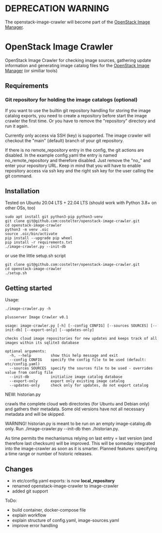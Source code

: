 # DEPRECATION WARNING

The openstack-image-crawler will become part of the [OpenStack Image Manager](https://github.com/osism/openstack-image-manager).

# OpenStack Image Crawler

OpenStack Image Crawler for checking image sources, gathering update information and generating image catalog files for the [OpenStack Image Manager](https://github.com/osism/openstack-image-manager) (or similiar tools)

## Requirements
### Git repository for holding the image catalogs (optional)

If you want to use the builtin git repository handling for storing the image catalog exports, you need to create a repository before start the image crawler the first time. Or you have to remove the "repository" directory and run it again.

Currently only access via SSH (key) is supported. The image crawler will checkout the "main" (default) branch of your git repository.

If there is no remote_repository entry in the config, the git actions are disabled. In the example config.yaml the entry is named no_remote_repository and therefore disabled. Just remove the "no_" and enter your repository URL. Keep in mind that you will have to enable repository access via ssh key and the right ssh key for the user calling the git command.

## Installation

Tested on Ubuntu 20.04 LTS + 22.04 LTS (should work with Python 3.8+ on other OSs, too)

```
sudo apt install git python3-pip python3-venv
git clone git@github.com:costelter/openstack-image-crawler.git
cd openstack-image-crawler
python3 -m venv .oic
source .oic/bin/activate
pip install --upgrade pip wheel
pip install -r requirements.txt
./image-crawler.py --init-db
```

or use the little setup.sh script

```
git clone git@github.com:costelter/openstack-image-crawler.git
cd openstack-image-crawler
./setup.sh
```

## Getting started

Usage:

```
./image-crawler.py -h

plusserver Image Crawler v0.1

usage: image-crawler.py [-h] [--config CONFIG] [--sources SOURCES] [--init-db] [--export-only] [--updates-only]

checks cloud image repositories for new updates and keeps track of all images within its sqlite3 database

optional arguments:
  -h, --help         show this help message and exit
  --config CONFIG    specify the config file to be used (default: etc/config.yaml)
  --sources SOURCES  specify the sources file to be used - overrides value from config file
  --init-db          initialize image catalog database
  --export-only      export only existing image catalog
  --updates-only     check only for updates, do not export catalog
```

NEW: historian.py

crawls the complete cloud web directories (for Ubuntu and Debian only) and gathers their metadata. Some old versions have not all necessary metadata and will be skipped.

WARNING! historian.py is meant to be run on an empty image-catalog.db only. Run ./image-crawler.py --init-db then ./historian.py.

As time permits the mechanismus relying on last entry = last version (and therefore last checksum) will be improved. This will be someday integrated into the image-crawler as soon as it is smarter. Planned features: specifying a time range or number of historic releases.

## Changes

- in etc/config.yaml exports: is now **local_repository**
- renamed openstack-image-crawler to image-crawler
- added git support

ToDo:

- build container, docker-compose file
- explain workflow
- explain structure of config.yaml, image-sources.yaml
- improve error handling
